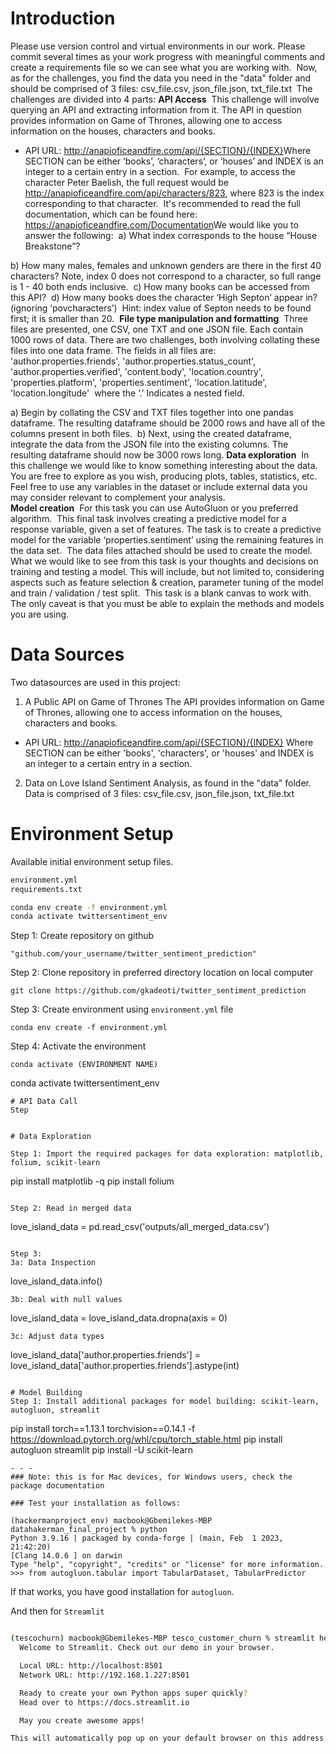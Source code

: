 
# Introduction
Please use version control and virtual environments in our work.
Please commit several times as your work progress with meaningful comments and create a requirements file so we can see what you are working with.
​
Now, as for the challenges, you find the data you need in the "data" folder and should be comprised of 3 files: csv_file.csv, json_file.json, txt_file.txt
​
The challenges are divided into 4 parts:
​
__API Access__
​
This challenge will involve querying an API and extracting information from it. The API in question provides information on Game of Thrones, allowing one to access information on the houses, characters and books.
​
* API URL: http://anapioficeandfire.com/api/{SECTION}/{INDEX}
​
Where SECTION can be either ‘books’, ‘characters’, or ‘houses’ and INDEX is an integer to a certain entry in a section.
​
For example, to access the character Peter Baelish, the full request would be http://anapioficeandfire.com/api/characters/823, where 823 is the index corresponding to that character. 
​
It's recommended to read the full documentation, which can be found here: https://anapioficeandfire.com/Documentation
​
We would like you to answer the following:
​
a) What index corresponds to the house “House Breakstone”?
 
b) How many males, females and unknown genders are there in the first 40 characters? Note, index 0 does not correspond to a character, so full range is 1 - 40 both ends inclusive. 
​
c) How many books can be accessed from this API?
​
d) How many books does the character ‘High Septon’ appear in? (ignoring ‘povcharacters’) 
​
Hint: index value of Septon needs to be found first; it is smaller than 20.
​
__File type manipulation and formatting__
​
Three files are presented, one CSV, one TXT and one JSON file. Each contain 1000 rows of data. There are two challenges, both involving collating these files into one data frame. The fields in all files are:
​
'author.properties.friends',  'author.properties.status_count',  'author.properties.verified',  'content.body',  'location.country',  'properties.platform',  'properties.sentiment',  'location.latitude',  'location.longitude'
​
where the ‘.’ Indicates a nested field.
 
a) Begin by collating the CSV and TXT files together into one pandas dataframe. The resulting dataframe should be 2000 rows and have all of the columns present in both files.
​
b) Next, using the created dataframe, integrate the data from the JSON file into the existing columns. The resulting dataframe should now be 3000 rows long.
​
__Data exploration__
​
In this challenge we would like to know something interesting about the data. You are free to explore as you wish, producing plots, tables, statistics, etc. Feel free to use any variables in the dataset or include external data you may consider relevant to complement your analysis.  
​
__Model creation__
​
For this task you can use AutoGluon or you preferred algorithm.
​
This final task involves creating a predictive model for a response variable, given a set of features. The task is to create a predictive model for the variable ‘properties.sentiment’ using the remaining features in the data set. 
​
The data files attached should be used to create the model.  
​
What we would like to see from this task is your thoughts and decisions on training and testing a model. This will include, but not limited to, considering aspects such as feature selection & creation, parameter tuning of the model and train / validation / test split. 
​
This task is a blank canvas to work with. The only caveat is that you must be able to explain the methods and models you are using.

# Data Sources
Two datasources are used in this project:
1. A Public API on Game of Thrones
The API provides information on Game of Thrones, allowing one to access information on the houses, characters and books.
* API URL: http://anapioficeandfire.com/api/{SECTION}/{INDEX}
Where SECTION can be either 'books', 'characters', or 'houses' and INDEX is an integer to a certain entry in a section.
2. Data on Love Island Sentiment Analysis, as found in the "data" folder. Data is comprised of 3 files: csv_file.csv, json_file.json, txt_file.txt

# Environment Setup
Available initial environment setup files.

```bash
environment.yml
requirements.txt
```

```bash
conda env create -f environment.yml
conda activate twittersentiment_env


```
Step 1: Create repository on github

```
"github.com/your_username/twitter_sentiment_prediction"

```

Step 2: Clone repository in preferred directory location on local computer  
```
git clone https://github.com/gkadeoti/twitter_sentiment_prediction

```

Step 3: Create environment using `environment.yml` file

```
conda env create -f environment.yml

```

Step 4: Activate the environment

```
conda activate (ENVIRONMENT NAME)

```
conda activate twittersentiment_env

```
# API Data Call
Step 


# Data Exploration

Step 1: Import the required packages for data exploration: matplotlib, folium, scikit-learn

```
pip install matplotlib -q
pip install folium
```

Step 2: Read in merged data

```
love_island_data = pd.read_csv('outputs/all_merged_data.csv')
```

Step 3: 
3a: Data Inspection
```
love_island_data.info()

```
3b: Deal with null values

```
love_island_data = love_island_data.dropna(axis = 0)
```
3c: Adjust data types
```
love_island_data['author.properties.friends'] = love_island_data['author.properties.friends'].astype(int)
```

# Model Building
Step 1: Install additional packages for model building: scikit-learn, autogluon, streamlit

```
pip install torch==1.13.1 torchvision==0.14.1 -f https://download.pytorch.org/whl/cpu/torch_stable.html
pip install autogluon streamlit
pip install -U scikit-learn

```
- - -
### Note: this is for Mac devices, for Windows users, check the package documentation

### Test your installation as follows:

(hackermanproject_env) macbook@Gbemilekes-MBP datahakerman_final_project % python
Python 3.9.16 | packaged by conda-forge | (main, Feb  1 2023, 21:42:20) 
[Clang 14.0.6 ] on darwin
Type "help", "copyright", "credits" or "license" for more information.
>>> from autogluon.tabular import TabularDataset, TabularPredictor
```

If that works, you have good installation for `autogluon`.

And then for `Streamlit`

```bash

(tescochurn) macbook@Gbemilekes-MBP tesco_customer_churn % streamlit hello
  Welcome to Streamlit. Check out our demo in your browser.

  Local URL: http://localhost:8501
  Network URL: http://192.168.1.227:8501

  Ready to create your own Python apps super quickly?
  Head over to https://docs.streamlit.io

  May you create awesome apps!

This will automatically pop up on your default browser on this address: http://localhost:8501/









